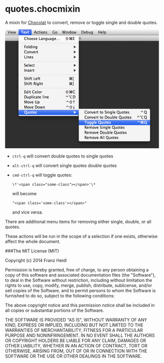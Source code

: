 # quotes.chocmixin

A mixin for [Chocolat](http://www.chocolatapp.com) to convert, remove or toggle single and double quotes.

![quotes.chocmixin Screenshot](http://github.com/franzheidl/quotes.chocmixin/raw/master/screenshot/quotes_menu.png)


* `ctrl-q` will convert double quotes to single quotes

* `alt-ctrl-q` will convert single quotes double quotes

* `cmd-ctrl-q` will toggle quotes: 

      \*'<span class="some-class"></span>'\*
    
  will become

      "<span class='some-class'></span>"
    
  and vice versa.
  
There are additional menu items for removing either single, double, or all quotes.

These actions will be run in the scope of a selection if one exists, otherwise affect the whole document.


###The MIT License (MIT)


Copyright (c) 2014 Franz Heidl

Permission is hereby granted, free of charge, to any person obtaining a copy
of this software and associated documentation files (the "Software"), to deal
in the Software without restriction, including without limitation the rights
to use, copy, modify, merge, publish, distribute, sublicense, and/or sell
copies of the Software, and to permit persons to whom the Software is
furnished to do so, subject to the following conditions:

The above copyright notice and this permission notice shall be included in
all copies or substantial portions of the Software.

THE SOFTWARE IS PROVIDED "AS IS", WITHOUT WARRANTY OF ANY KIND, EXPRESS OR
IMPLIED, INCLUDING BUT NOT LIMITED TO THE WARRANTIES OF MERCHANTABILITY,
FITNESS FOR A PARTICULAR PURPOSE AND NONINFRINGEMENT. IN NO EVENT SHALL THE
AUTHORS OR COPYRIGHT HOLDERS BE LIABLE FOR ANY CLAIM, DAMAGES OR OTHER
LIABILITY, WHETHER IN AN ACTION OF CONTRACT, TORT OR OTHERWISE, ARISING FROM,
OUT OF OR IN CONNECTION WITH THE SOFTWARE OR THE USE OR OTHER DEALINGS IN
THE SOFTWARE.